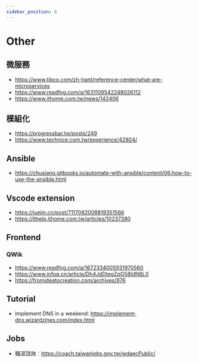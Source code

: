 ```yaml
---
sidebar_position: 6
---
```

# Other

## 微服務
- https://www.tibco.com/zh-hant/reference-center/what-are-microservices
- https://www.readfog.com/a/1631109542248026112
- https://www.ithome.com.tw/news/142406

## 模組化
- https://progressbar.tw/posts/249
- https://www.technice.com.tw/experience/42804/

## Ansible
- https://chusiang.gitbooks.io/automate-with-ansible/content/06.how-to-use-the-ansible.html

## Vscode extension
- https://juejin.cn/post/7117082008819351566
- https://ithelp.ithome.com.tw/articles/10237380 


## Frontend
### QWik
- https://www.readfog.com/a/1672334005931970560
- https://www.infoq.cn/article/Dh4JdDtegZpG58IdN8L0
- https://fromideatocreation.com/archives/976

## Tutorial
- Implement DNS in a weekend: https://implement-dns.wizardzines.com/index.html

## Jobs
- 職涯諮詢：https://coach.taiwanjobs.gov.tw/wdaecPublic/